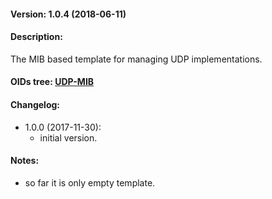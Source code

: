 #### Version: 1.0.4 (2018-06-11)

#### Description:
The MIB based template for managing UDP implementations.

#### OIDs tree: [UDP-MIB](http://www.oidview.com/mibs/0/UDP-MIB.html)

#### Changelog:
- 1.0.0 (2017-11-30):
  - initial version.

#### Notes:
- so far it is only empty template.